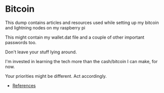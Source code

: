 # Bitcoin

This dump contains articles and resources used while setting up my bitcoin and lightning nodes on my raspberry pi

This might contain my wallet.dat file and a couple of other important passwords too.

Don't leave your stuff lying around.

I'm invested in learning the tech more than the cash/bitcoin I can make, for now.

Your priorities might be different. Act accordingly.

- [References](./references)
